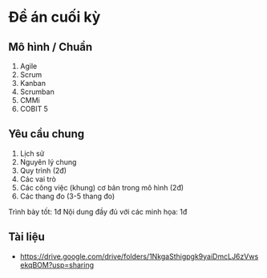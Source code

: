 
# Đề án cuối kỳ

## Mô hình / Chuẩn

1. Agile
2. Scrum
3. Kanban
4. Scrumban
5. CMMi
6. COBIT 5

## Yêu cầu chung
1. Lịch sử
2. Nguyên lý chung
3. Quy trình (2đ)
4. Các vai trò
5. Các công việc (khung) cơ bản trong mô hình (2đ)
6. Các thang đo (3-5 thang đo)

Trình bày tốt: 1đ
Nội dung đầy đủ với các minh họa: 1đ

## Tài liệu
- https://drive.google.com/drive/folders/1NkgaSthigpgk9yaiDmcLJ6zVwsekqBOM?usp=sharing  
